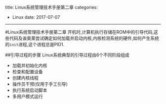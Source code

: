 title: Linux系统管理技术手册第二章
categories: 
- Linux
date: 2017-07-07
---
#Linux系统管理技术手册第二章
开机时,计算机执行存储在ROM中的引导代码,这些代码及诶奥莱尝试确定如何加载并启动内核,内核检测系统的硬件,如何产生系统的`init`进程,这个进程总是PID1.

##引导过程的步骤
Linux系统典型的引导过程由6个不同阶段组成
- 加载并初始化内核
- 检查和配置设备
- 创建内核线程
- 操作员干预(仅用于手工引导)
- 执行系统启动脚本
- 多用户模式运行


